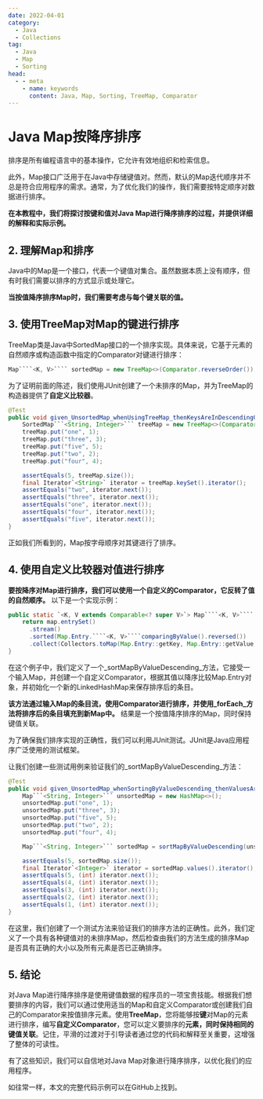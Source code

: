 ```yaml
---
date: 2022-04-01
category:
  - Java
  - Collections
tag:
  - Java
  - Map
  - Sorting
head:
  - - meta
    - name: keywords
      content: Java, Map, Sorting, TreeMap, Comparator
---
```

# Java Map按降序排序

排序是所有编程语言中的基本操作，它允许有效地组织和检索信息。

此外，Map接口广泛用于在Java中存储键值对。然而，默认的Map迭代顺序并不总是符合应用程序的需求。通常，为了优化我们的操作，我们需要按特定顺序对数据进行排序。

**在本教程中，我们将探讨按键和值对Java Map进行降序排序的过程，并提供详细的解释和实际示例。**

## 2. 理解Map和排序

Java中的Map是一个接口，代表一个键值对集合。虽然数据本质上没有顺序，但有时我们需要以排序的方式显示或处理它。

**当按值降序排序Map时，我们需要考虑与每个键关联的值。**

## 3. 使用TreeMap对Map的键进行排序

TreeMap类是Java中SortedMap接口的一个排序实现。具体来说，它基于元素的自然顺序或构造函数中指定的Comparator对键进行排序：

```java
Map````<K, V>```` sortedMap = new TreeMap<>(Comparator.reverseOrder());
```

为了证明前面的陈述，我们使用JUnit创建了一个未排序的Map，并为TreeMap的构造器提供了**自定义比较器**。

```java
@Test
public void given_UnsortedMap_whenUsingTreeMap_thenKeysAreInDescendingOrder() {
    SortedMap```<String, Integer>``` treeMap = new TreeMap<>(Comparator.reverseOrder());
    treeMap.put("one", 1);
    treeMap.put("three", 3);
    treeMap.put("five", 5);
    treeMap.put("two", 2);
    treeMap.put("four", 4);

    assertEquals(5, treeMap.size());
    final Iterator`<String>` iterator = treeMap.keySet().iterator();
    assertEquals("two", iterator.next());
    assertEquals("three", iterator.next());
    assertEquals("one", iterator.next());
    assertEquals("four", iterator.next());
    assertEquals("five", iterator.next());
}

```

正如我们所看到的，Map按字母顺序对其键进行了排序。

## 4. 使用自定义比较器对值进行排序

**要按降序对Map进行排序，我们可以使用一个自定义的Comparator，它反转了值的自然顺序。** 以下是一个实现示例：

```java
public static `<K, V extends Comparable<? super V>`> Map````<K, V>```` sortMapByValueDescending(Map````<K, V>```` map) {
    return map.entrySet()
      .stream()
      .sorted(Map.Entry.````<K, V>````comparingByValue().reversed())
      .collect(Collectors.toMap(Map.Entry::getKey, Map.Entry::getValue, (e1, e2) -> e1, LinkedHashMap::new));
}
```

在这个例子中，我们定义了一个_sortMapByValueDescending_方法，它接受一个输入Map，并创建一个自定义Comparator，根据其值以降序比较Map.Entry对象，并初始化一个新的LinkedHashMap来保存排序后的条目。

**该方法通过输入Map的条目流，使用Comparator进行排序，并使用_forEach_方法将排序后的条目填充到新Map中。** 结果是一个按值降序排序的Map，同时保持键值关联。

为了确保我们排序实现的正确性，我们可以利用JUnit测试。JUnit是Java应用程序广泛使用的测试框架。

让我们创建一些测试用例来验证我们的_sortMapByValueDescending_方法：

```java
@Test
public void given_UnsortedMap_whenSortingByValueDescending_thenValuesAreInDescendingOrder() {
    Map```<String, Integer>``` unsortedMap = new HashMap<>();
    unsortedMap.put("one", 1);
    unsortedMap.put("three", 3);
    unsortedMap.put("five", 5);
    unsortedMap.put("two", 2);
    unsortedMap.put("four", 4);

    Map```<String, Integer>``` sortedMap = sortMapByValueDescending(unsortedMap);

    assertEquals(5, sortedMap.size());
    final Iterator`<Integer>` iterator = sortedMap.values().iterator();
    assertEquals(5, (int) iterator.next());
    assertEquals(4, (int) iterator.next());
    assertEquals(3, (int) iterator.next());
    assertEquals(2, (int) iterator.next());
    assertEquals(1, (int) iterator.next());
}
```

在这里，我们创建了一个测试方法来验证我们的排序方法的正确性。此外，我们定义了一个具有各种键值对的未排序Map，然后检查由我们的方法生成的排序Map是否具有正确的大小以及所有元素是否已正确排序。

## 5. 结论

对Java Map进行降序排序是使用键值数据的程序员的一项宝贵技能。根据我们想要排序的内容，我们可以通过使用适当的Map和自定义Comparator或创建我们自己的Comparator来按值排序元素。使用**TreeMap**，您将能够按**键**对Map的元素进行排序，编写**自定义Comparator**，您可以定义要排序的**元素，同时保持相同的键值关联**。记住，平滑的过渡对于引导读者通过您的代码和解释至关重要，这增强了整体的可读性。

有了这些知识，我们可以自信地对Java Map对象进行降序排序，以优化我们的应用程序。

如往常一样，本文的完整代码示例可以在GitHub上找到。